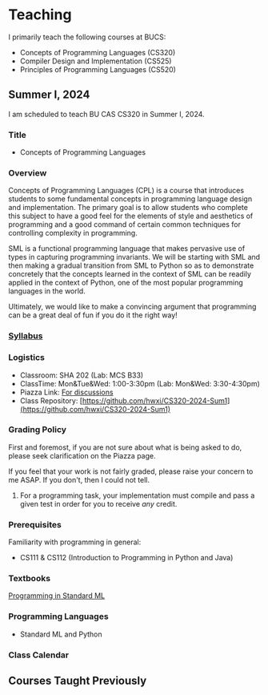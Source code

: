 # Teaching

I primarily teach the following courses at BUCS:

* Concepts of Programming Languages (CS320)
* Compiler Design and Implementation (CS525)
* Principles of Programming Languages (CS520)

## Summer I, 2024

I am scheduled to teach BU CAS CS320 in Summer I, 2024.

### Title

* Concepts of Programming Languages

### Overview

Concepts of Programming Languages (CPL) is a course that introduces
students to some fundamental concepts in programming language design
and implementation. The primary goal is to allow students who complete
this subject to have a good feel for the elements of style and
aesthetics of programming and a good command of certain common
techniques for controlling complexity in programming.

SML is a functional programming language that makes pervasive use of
types in capturing programming invariants. We will be starting with
SML and then making a gradual transition from SML to Python so as to
demonstrate concretely that the concepts learned in the context of SML
can be readily applied in the context of Python, one of the most
popular programming languages in the world.

Ultimately, we would like to make a convincing argument that programming
can be a great deal of fun if you do it the right way!

### [Syllabus](./CS320/2024Sum1/admin/syllabus.pdf)

### Logistics

* Classroom: SHA 202 (Lab: MCS B33)
* ClassTime: Mon&Tue&Wed: 1:00-3:30pm (Lab: Mon&Wed: 3:30-4:30pm)
* Piazza Link: [For discussions](https://piazza.com/bu/summer2024/bucascs320)
* Class Repository: [https://github.com/hwxi/CS320-2024-Sum1](https://github.com/hwxi/CS320-2024-Sum1)

### Grading Policy

First and foremost, if you are not sure about what is being asked
to do, please seek clarification on the Piazza page.

If you feel that your work is not fairly graded, please raise your
concern to me ASAP. If you don't, then I could not tell.

1. For a programming task, your implementation must compile and pass a
given test in order for you to receive *any* credit.

### Prerequisites

Familiarity with programming in general:

* CS111 & CS112 (Introduction to Programming in Python and Java)

### Textbooks

[Programming in Standard ML](http://www.cs.cmu.edu/~rwh/isml/book.pdf)

### Programming Languages

* Standard ML and Python

### Class Calendar

## Courses Taught Previously
